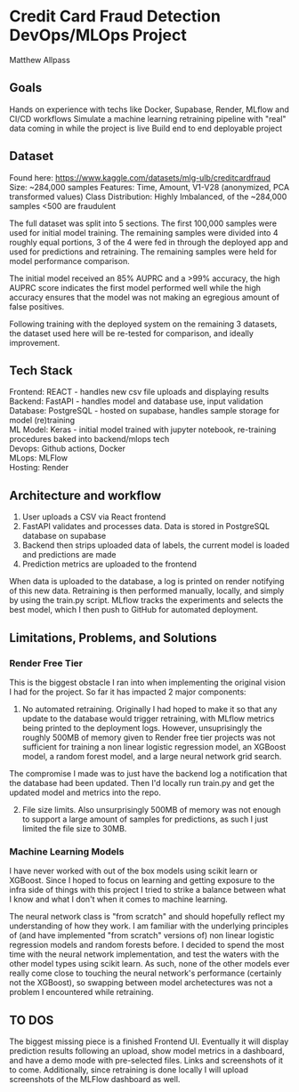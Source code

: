 # Credit Card Fraud Detection DevOps/MLOps Project
Matthew Allpass

## Goals
Hands on experience with techs like Docker, Supabase, Render, MLflow and CI/CD workflows
Simulate a machine learning retraining pipeline with "real" data coming in while the project is live
Build end to end deployable project 

## Dataset
Found here: https://www.kaggle.com/datasets/mlg-ulb/creditcardfraud
Size: ~284,000 samples
Features: Time, Amount, V1-V28 (anonymized, PCA transformed values)
Class Distribution: Highly Imbalanced, of the ~284,000 samples <500 are fraudulent

The full dataset was split into 5 sections. 
The first 100,000 samples were used for initial model training.
The remaining samples were divided into 4 roughly equal portions, 3 of the 4 were fed in through the deployed app
and used for predictions and retraining. The remaining samples were held for model performance comparison. 

The initial model received an 85% AUPRC and a >99% accuracy, the high AUPRC score indicates the first model performed well
while the high accuracy ensures that the model was not making an egregious amount of false positives. 

Following training with the deployed system on the remaining 3 datasets, the dataset used here will be re-tested for comparison, 
and ideally improvement. 

## Tech Stack
Frontend: REACT - handles new csv file uploads and displaying results
Backend: FastAPI - handles model and database use, input validation  
Database: PostgreSQL - hosted on supabase, handles sample storage for model (re)training  
ML Model: Keras - initial model trained with jupyter notebook, re-training procedures baked into backend/mlops tech  
Devops: Github actions, Docker   
MLops: MLFlow  
Hosting: Render  

## Architecture and workflow
1. User uploads a CSV via React frontend
2. FastAPI validates and processes data. Data is stored in PostgreSQL database on supabase
3. Backend then strips uploaded data of labels, the current model is loaded and predictions are made
4. Prediction metrics are uploaded to the frontend

When data is uploaded to the database, a log is printed on render notifying of this new data. 
Retraining is then performed manually, locally, and simply by using the train.py script.
MLflow tracks the experiments and selects the best model, which I then push to GitHub for automated deployment. 

## Limitations, Problems, and Solutions

### Render Free Tier 
This is the biggest obstacle I ran into when implementing the original vision I had for the project. 
So far it has impacted 2 major components:

1. No automated retraining. Originally I had hoped to make it so that any update to the database would trigger retraining, with MLflow metrics being
printed to the deployment logs. However, unsuprisingly the roughly 500MB of memory given to Render free tier projects was not sufficient for training a
non linear logistic regression model, an XGBoost model, a random forest model, and a large neural network grid search.

The compromise I made was to just have the backend log a notification that the database had been updated. Then I'd locally run train.py and get the updated model and metrics into 
the repo. 

2. File size limits. Also unsurprisingly 500MB of memory was not enough to support a large amount of samples for predictions, as such I just limited the file size to 30MB.

### Machine Learning Models

I have never worked with out of the box models using scikit learn or XGBoost. Since I hoped to focus on learning and getting exposure to the infra side of things with this project I tried to strike a balance between 
what I know and what I don't when it comes to machine learning. 

The neural network class is "from scratch" and should hopefully reflect my understanding of how they work. I am familiar with the underlying principles of (and have implemented "from scratch" versions of) non linear logistic regression models and 
random forests before. I decided to spend the most time with the neural network implementation, and test the waters with the other model types using scikit learn. As such, none of the other models ever really come close to touching the neural network's performance
(certainly not the XGBoost), so swapping between model archetectures was not a problem I encountered while retraining. 

## TO DOS
The biggest missing piece is a finished Frontend UI. Eventually it will display prediction results following an upload, show model metrics in a dashboard, and have a demo mode with pre-selected files. Links and screenshots of it to come. 
Additionally, since retraining is done locally I will upload screenshots of the MLFlow dashboard as well. 
